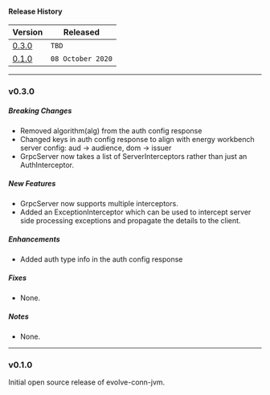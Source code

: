 #### Release History

| Version | Released |
| --- | --- |
|[0.3.0](#v030)| `TBD` |
| [0.1.0](#v010) | `08 October 2020` |

---

### v0.3.0

##### Breaking Changes
* Removed algorithm(alg) from the auth config response 
* Changed keys in auth config response to align with energy workbench server config:
    aud -> audience, dom -> issuer
* GrpcServer now takes a list of ServerInterceptors rather than just an AuthInterceptor.

##### New Features
* GrpcServer now supports multiple interceptors.
* Added an ExceptionInterceptor which can be used to intercept server side processing exceptions and propagate the 
  details to the client.

##### Enhancements
* Added auth type info in the auth config response

##### Fixes
* None.

##### Notes
* None.

---

### v0.1.0

Initial open source release of evolve-conn-jvm.